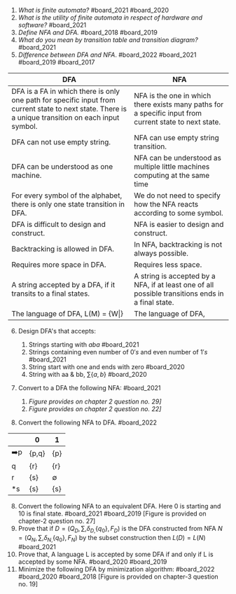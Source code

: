 1. *What is finite automata?* #board_2021 #board_2020 
2. *What is the utility of finite automata in respect of hardware and software?* #board_2021 
3. *Define NFA and DFA.* #board_2018 #board_2019  
4. *What do you mean by transition table and transition diagram?* #board_2021 
5. *Difference between DFA and NFA*. #board_2022 #board_2021 #board_2019 #board_2017 

| DFA                                                                                                                                                 | NFA                                                                                                    |
| --------------------------------------------------------------------------------------------------------------------------------------------------- | ------------------------------------------------------------------------------------------------------ |
| DFA is a FA in which there is only one path for specific input from current state to next state. There is a unique transition on each input symbol. | NFA is the one in which there exists many paths for a specific input from current state to next state. |
| DFA can not use empty string.                                                                                                                       | NFA can use empty string transition.                                                                   |
| DFA can be understood as one machine.                                                                                                               | NFA can be understood as multiple little machines computing at the same time                           |
| For every symbol of the alphabet, there is only one state transition in DFA.                                                                        | We do not need to specify how the NFA reacts according to some symbol.                                 |
| DFA is difficult to design and construct.                                                                                                           | NFA is easier to design and construct.                                                                 |
| Backtracking is allowed in DFA.                                                                                                                     | In NFA, backtracking is not always possible.                                                           |
| Requires more space in DFA.                                                                                                                         | Requires less space.                                                                                   |
| A string accepted by a DFA, if it transits to a final states.                                                                                       | A string is accepted by a NFA, if at least one of all possible transitions ends in a final state.      |
| The language of DFA, L(M) = {W\|}                                                                                                                   | The language of DFA,                                                                                   |
   
   
6. Design DFA's that accepts: 
	1. Strings starting with $aba$ #board_2021 
	2. Strings containing even number of $0's$ and even number of $1's$ #board_2021 
	3. String start with one and ends with zero #board_2020 
	4. String with aa & bb, $\sum\left\lbrace a,b\right\rbrace$ #board_2020 
	   
7. Convert to a DFA the following NFA: #board_2021 
	1. *Figure provides on chapter 2 question no. 29]*
	2. *Figure provides on chapter 2 question no. 22]*
	   
8. Convert the following NFA to DFA. #board_2022 

|     | 0     | 1   |
| --- | ----- | --- |
| ➡️p | {p,q} | {p} |
| q   | {r}   | {r} |
| r   | {s}   | ∅   |
| *s  | {s}   | {s} |

8. Convert the following NFA to an equivalent DFA. Here 0 is starting and 10 is final state. #board_2021 #board_2019 [Figure is provided on chapter-2 question no. 27]
9. Prove that if $D=\left(Q_{D},\sum,\delta_{D,}\left\lbrace q_0\right\rbrace,F_{D}\right)$ is the DFA constructed from NFA $N=\left(Q_{N},\sum,\delta_{N,}\left\lbrace q_0\right\rbrace,F_{N}\right)$ by the subset construction then $L(D) = L(N)$ #board_2021 
10. Prove that, A language L is accepted by some DFA if and only if L is accepted by some NFA. #board_2020 #board_2019 
11. Minimize the following DFA by minimization algorithm: #board_2022 #board_2020 #board_2018  [Figure is provided on chapter-3 question no. 19]


